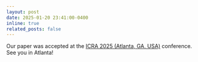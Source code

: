 ```yaml
---
layout: post
date: 2025-01-20 23:41:00-0400
inline: true
related_posts: false
---
```

Our paper was accepted at the [ICRA 2025 (Atlanta, GA, USA)](https://2025.ieee-icra.org/) conference. See you in Atlanta!
